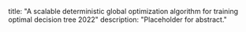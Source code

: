 title: "A scalable deterministic global optimization algorithm for training optimal decision tree 2022"
description: "Placeholder for abstract."
